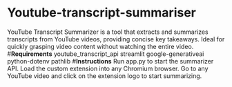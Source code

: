 # Youtube-transcript-summariser
YouTube Transcript Summarizer is a tool that extracts and summarizes transcripts from YouTube videos, providing concise key takeaways. Ideal for quickly grasping video content without watching the entire video.
#**Requirements**
youtube_transcript_api
streamlit
google-generativeai
python-dotenv
pathlib
#**Instructions**
Run app.py to start the summarizer API.
Load the custom extension into any Chromium browser.
Go to any YouTube video and click on the extension logo to start summarizing.
